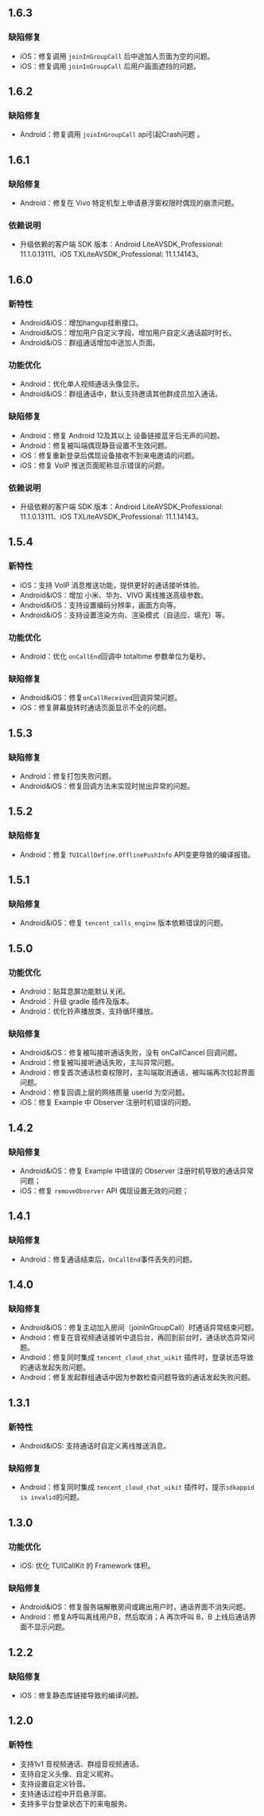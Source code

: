 ## 1.6.3
### 缺陷修复
- iOS：修复调用 `joinInGroupCall` 后中途加人页面为空的问题。
- iOS：修复调用 `joinInGroupCall` 后用户画面遮挡的问题。

## 1.6.2
### 缺陷修复
- Android：修复调用 `joinInGroupCall` api引起Crash问题 。

## 1.6.1
### 缺陷修复
- Android：修复在 Vivo 特定机型上申请悬浮窗权限时偶现的崩溃问题。
### 依赖说明
- 升级依赖的客户端 SDK 版本：Android LiteAVSDK_Professional: 11.1.0.13111、iOS TXLiteAVSDK_Professional: 11.1.14143。

## 1.6.0

### 新特性
- Android&iOS：增加hangup挂断接口。
- Android&iOS：增加用户自定义字段、增加用户自定义通话超时时长。
- Android&iOS：群组通话增加中途加人页面。
### 功能优化
- Android：优化单人视频通话头像显示。
- Android&iOS：群组通话中，默认支持邀请其他群成员加入通话。
### 缺陷修复
- Android：修复 Android 12及其以上 设备链接蓝牙后无声的问题。
- Android：修复被叫端偶现静音设置不生效问题。
- iOS：修复重新登录后偶现设备接收不到来电邀请的问题。
- iOS：修复 VoIP 推送页面昵称显示错误的问题。

### 依赖说明
- 升级依赖的客户端 SDK 版本：Android LiteAVSDK_Professional: 11.1.0.13111、iOS TXLiteAVSDK_Professional: 11.1.14143。

 ## 1.5.4
 ### 新特性
- iOS：支持 VoIP 消息推送功能，提供更好的通话接听体验。
- Android&iOS：增加 小米、华为、VIVO 离线推送高级参数。
- Android&iOS：支持设置编码分辨率，画面方向等。
- Android&iOS：支持设置渲染方向、渲染模式（自适应、填充）等。
 ### 功能优化
- Android：优化 `onCallEnd`回调中 totaltime 参数单位为毫秒。
 ### 缺陷修复
- Android&iOS：修复`onCallReceived`回调异常问题。
- iOS：修复屏幕旋转时通话页面显示不全的问题。

## 1.5.3
### 缺陷修复
- Android：修复打包失败问题。
- Android&iOS：修复回调方法未实现时抛出异常的问题。
## 1.5.2
### 缺陷修复
- Android：修复 `TUICallDefine.OfflinePushInfo` API变更导致的编译报错。
## 1.5.1
### 缺陷修复
- Android&iOS：修复 `tencent_calls_engine` 版本依赖错误的问题。
## 1.5.0
### 功能优化
- Android：贴耳息屏功能默认关闭。
- Android：升级 gradle 插件及版本。
- Android：优化铃声播放类，支持循环播放。
### 缺陷修复
- Android&iOS：修复被叫接听通话失败，没有 onCallCancel 回调问题。
- Android：修复被叫接听通话失败，主叫异常问题。
- Android：修复首次通话检查权限时，主叫端取消通话，被叫端再次拉起界面问题。
- Android：修复回调上层的网络质量 userId 为空问题。
- iOS：修复 Example 中 Observer 注册时机错误的问题。


## 1.4.2
### 缺陷修复
- Android&iOS：修复 Example 中错误的 Observer 注册时机导致的通话异常问题；
- iOS：修复 `removeObserver` API 偶现设置无效的问题；

## 1.4.1
### 缺陷修复
- Android：修复通话结束后，`OnCallEnd`事件丢失的问题。

## 1.4.0

### 缺陷修复
- Android&iOS：修复主动加入房间（joinInGroupCall）时通话异常结束问题。
- Android：修复在音视频通话接听中退后台，再回到前台时，通话状态异常问题。
- Android：修复同时集成 `tencent_cloud_chat_uikit` 插件时，登录状态导致的通话发起失败问题。
- Android：修复发起群组通话中因为参数检查问题导致的通话发起失败问题。


## 1.3.1
### 新特性
- Android&iOS: 支持通话时自定义离线推送消息。
### 缺陷修复
- Android：修复同时集成 `tencent_cloud_chat_uikit` 插件时，提示`sdkappid is invalid`的问题。

## 1.3.0
### 功能优化
- iOS: 优化 TUICallKit 的 Framework 体积。
### 缺陷修复
- Android&iOS：修复服务端解散房间或踢出用户时，通话界面不消失问题。
- Android：修复A呼叫离线用户B，然后取消；A 再次呼叫 B，B 上线后通话界面不显示问题。
## 1.2.2
### 缺陷修复
- iOS：修复静态库链接导致的编译问题。
## 1.2.0
### 新特性

- 支持1v1 音视频通话、群组音视频通话。
- 支持自定义头像、自定义昵称。
- 支持设置自定义铃音。
- 支持通话过程中开启悬浮窗。
- 支持多平台登录状态下的来电服务。 
